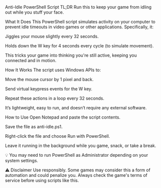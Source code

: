 Anti-Idle PowerShell Script
TL;DR
Run this to keep your game from idling out while you stuff your face.

What It Does
This PowerShell script simulates activity on your computer to prevent idle timeouts in video games or other applications. Specifically, it:

Jiggles your mouse slightly every 32 seconds.

Holds down the W key for 4 seconds every cycle (to simulate movement).

This tricks your game into thinking you're still active, keeping you connected and in motion.

 How It Works
The script uses Windows APIs to:

Move the mouse cursor by 1 pixel and back.

Send virtual keypress events for the W key.

Repeat these actions in a loop every 32 seconds.

It’s lightweight, easy to run, and doesn’t require any external software.

 How to Use
Open Notepad and paste the script contents.

Save the file as anti-idle.ps1.

Right-click the file and choose Run with PowerShell.

Leave it running in the background while you game, snack, or take a break.

💡 You may need to run PowerShell as Administrator depending on your system settings.

⚠️ Disclaimer
Use responsibly. Some games may consider this a form of automation and could penalize you. Always check the game's terms of service before using scripts like this.

